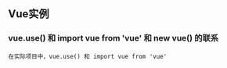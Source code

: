 ## Vue实例
### vue.use() 和 import vue from 'vue' 和 new vue() 的联系
```
在实际项目中，vue.use() 和 import vue from 'vue'

```
